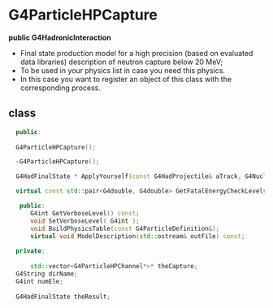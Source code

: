 <!-- G4ParticleHPCapture.md --- 
;; 
;; Description: 
;; Author: Hongyi Wu(吴鸿毅)
;; Email: wuhongyi@qq.com 
;; Created: 五 8月 10 07:59:39 2018 (+0800)
;; Last-Updated: 五 8月 10 08:00:31 2018 (+0800)
;;           By: Hongyi Wu(吴鸿毅)
;;     Update #: 1
;; URL: http://wuhongyi.cn -->

# G4ParticleHPCapture

**public G4HadronicInteraction**

- Final state production model for a high precision (based on evaluated data libraries) description of neutron capture below 20 MeV; 
- To be used in your physics list in case you need this physics.
- In this case you want to register an object of this class with the corresponding process.

## class

```cpp
  public: 
  
  G4ParticleHPCapture();

  ~G4ParticleHPCapture();

  G4HadFinalState * ApplyYourself(const G4HadProjectile& aTrack, G4Nucleus& aTargetNucleus);

  virtual const std::pair<G4double, G4double> GetFatalEnergyCheckLevels() const;

   public:
      G4int GetVerboseLevel() const;
      void SetVerboseLevel( G4int );
      void BuildPhysicsTable(const G4ParticleDefinition&);
      virtual void ModelDescription(std::ostream& outFile) const;
  
  private:
  
      std::vector<G4ParticleHPChannel*>* theCapture;
  G4String dirName;
  G4int numEle;
  
  G4HadFinalState theResult;
```

<!-- G4ParticleHPCapture.md ends here -->
